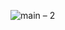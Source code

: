 
![main – 2](https://github.com/Juan-Sebastian-Rios-Martinez/juan-sebastian-rios-martinez/assets/47394043/a2845e6c-e4af-42ac-b4a9-b6a9bc7604b4)
